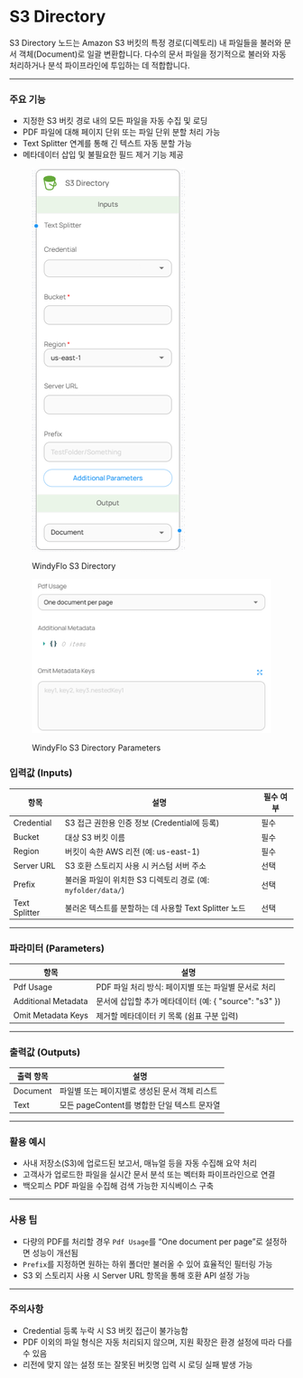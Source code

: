 # S3 Directory

S3 Directory 노드는 Amazon S3 버킷의 특정 경로(디렉토리) 내 파일들을 불러와 문서 객체(Document)로 일괄 변환합니다. 다수의 문서 파일을 정기적으로 불러와 자동 처리하거나 분석 파이프라인에 투입하는 데 적합합니다.

***

### 주요 기능

* 지정한 S3 버킷 경로 내의 모든 파일을 자동 수집 및 로딩
* PDF 파일에 대해 페이지 단위 또는 파일 단위 분할 처리 가능
* Text Splitter 연계를 통해 긴 텍스트 자동 분할 가능
* 메타데이터 삽입 및 불필요한 필드 제거 기능 제공

<figure><img src="../../../.gitbook/assets/image (23).png" alt=""><figcaption><p>WindyFlo S3 Directory</p></figcaption></figure>

<figure><img src="../../../.gitbook/assets/image (24).png" alt=""><figcaption><p>WindyFlo S3 Directory Parameters</p></figcaption></figure>

### 입력값 (Inputs)

| 항목            | 설명                                           | 필수 여부 |
| ------------- | -------------------------------------------- | ----- |
| Credential    | S3 접근 권한용 인증 정보 (Credential에 등록)             | 필수    |
| Bucket        | 대상 S3 버킷 이름                                  | 필수    |
| Region        | 버킷이 속한 AWS 리전 (예: us-east-1)                 | 필수    |
| Server URL    | S3 호환 스토리지 사용 시 커스텀 서버 주소                    | 선택    |
| Prefix        | 불러올 파일이 위치한 S3 디렉토리 경로 (예: `myfolder/data/`) | 선택    |
| Text Splitter | 불러온 텍스트를 분할하는 데 사용할 Text Splitter 노드         | 선택    |

***

### 파라미터 (Parameters)

| 항목                  | 설명                                       |
| ------------------- | ---------------------------------------- |
| Pdf Usage           | PDF 파일 처리 방식: 페이지별 또는 파일별 문서로 처리         |
| Additional Metadata | 문서에 삽입할 추가 메타데이터 (예: { "source": "s3" }) |
| Omit Metadata Keys  | 제거할 메타데이터 키 목록 (쉼표 구분 입력)                |

***

### 출력값 (Outputs)

| 출력 항목    | 설명                             |
| -------- | ------------------------------ |
| Document | 파일별 또는 페이지별로 생성된 문서 객체 리스트     |
| Text     | 모든 pageContent를 병합한 단일 텍스트 문자열 |

***

### 활용 예시

* 사내 저장소(S3)에 업로드된 보고서, 매뉴얼 등을 자동 수집해 요약 처리
* 고객사가 업로드한 파일을 실시간 문서 분석 또는 벡터화 파이프라인으로 연결
* 백오피스 PDF 파일을 수집해 검색 가능한 지식베이스 구축

***

### 사용 팁

* 다량의 PDF를 처리할 경우 `Pdf Usage`를 “One document per page”로 설정하면 성능이 개선됨
* `Prefix`를 지정하면 원하는 하위 폴더만 불러올 수 있어 효율적인 필터링 가능
* S3 외 스토리지 사용 시 Server URL 항목을 통해 호환 API 설정 가능

***

### 주의사항

* Credential 등록 누락 시 S3 버킷 접근이 불가능함
* PDF 이외의 파일 형식은 자동 처리되지 않으며, 지원 확장은 환경 설정에 따라 다를 수 있음
* 리전에 맞지 않는 설정 또는 잘못된 버킷명 입력 시 로딩 실패 발생 가능
